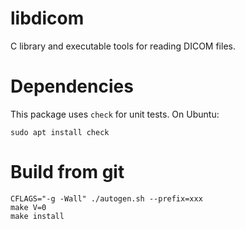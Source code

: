 # libdicom

C library and executable tools for reading DICOM files.

# Dependencies

This package uses `check` for unit tests. On Ubuntu:

```
sudo apt install check
```

# Build from git

```
CFLAGS="-g -Wall" ./autogen.sh --prefix=xxx
make V=0
make install
```

